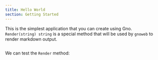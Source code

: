 ```yaml
---
title: Hello World
section: Getting Started
---
```


This is the simplest application that you can create using Gno. `Render(string) string` is a special method that will be
used by `gnoweb` to render markdown output.

```go file=./hello.gno
```

We can test the `Render` method:

```go file=./hello_test.gno
```
